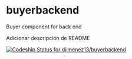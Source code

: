 buyerbackend
============

Buyer component for back end


Adicionar descripción de README

[ ![Codeship Status for djimenez13/buyerbackend](https://codeship.io/projects/5ed5f740-3e9a-0132-0026-367d66ded3c4/status)](https://codeship.io/projects/43516)
